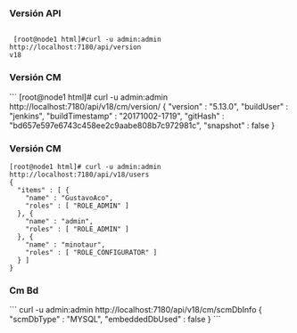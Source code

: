  <h3>Versión API</h3>
<code>
 [root@node1 html]#curl -u admin:admin http://localhost:7180/api/version
v18
</code>
 <h3>Versión CM</h3>
 ```
 [root@node1 html]# curl -u admin:admin http://localhost:7180/api/v18/cm/version/
{
  "version" : "5.13.0",
  "buildUser" : "jenkins",
  "buildTimestamp" : "20171002-1719",
  "gitHash" : "bd657e597e6743c458ee2c9aabe808b7c972981c",
  "snapshot" : false
}

 <h3>Versión CM</h3>
 
```
[root@node1 html]# curl -u admin:admin http://localhost:7180/api/v18/users
{
  "items" : [ {
    "name" : "GustavoAco",
    "roles" : [ "ROLE_ADMIN" ]
  }, {
    "name" : "admin",
    "roles" : [ "ROLE_ADMIN" ]
  }, {
    "name" : "minotaur",
    "roles" : [ "ROLE_CONFIGURATOR" ]
  } ]
}
```
<h3>Cm Bd</h3>
```
 curl -u admin:admin http://localhost:7180/api/v18/cm/scmDbInfo
{
  "scmDbType" : "MYSQL",
  "embeddedDbUsed" : false
}
```
